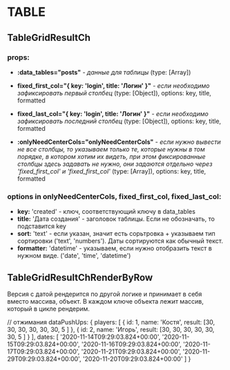 # TABLE

## TableGridResultCh

### props:

- **:data_tables="posts"** - _данные для таблицы_ (type: [Array])

- **fixed_first_col="{ key: 'login', title: 'Логин' }"** - _если необходимо зафиксировать первый столбец_ (type: [Object]), options: key, title, formatted

- **fixed_last_col="{ key: 'login', title: 'Логин' }"** - _если необходимо зафиксировать последний столбец_ (type: [Object]), options: key, title, formatted

- **:onlyNeedCenterCols="onlyNeedCenterCols"** - _если нужно вывести не все столбцы, то указываем только те, которые нужны в том порядке, в котором хотим их видеть, при этом фиксированные столбцы здесь задавать не нужно, они задаются отдельно через 'fixed_first_col' и 'fixed_first_col'_ (type: [Array]), options: key, title, formatted



### options in onlyNeedCenterCols, fixed_first_col, fixed_last_col:
- **key:** 'created' - ключ, соответствующий ключу в data_tables
- **title:** 'Дата создания' - заголовок таблицы. Если не обозначать, то подставится key
- **sort:** 'text' - если указан, значит есть сорьтровка + указываем тип сортировки ('text', 'numbers'). Даты сортируются как обычный текст.
- **formatter:** 'datetime' - указываем, если нужно отобразить текст в нужном виде. ('date', 'time', 'datetime')




## TableGridResultChRenderByRow

Версия с датой рендерится по другой логике и принимает в себя вместо массива, объект. В каждом ключе объекта лежит массив, который в цикле рендерим.

// отжимания
  dataPushUps: {
    players: [
      { id: 1,
        name: 'Костя',
        result: [30, 30, 30, 30, 30, 30, 5 ]
      },
      { id: 2,
        name: 'Игорь',
        result: [30, 30, 30, 30, 30, 30, 5 ]
      }
    ],
    dates: [
      '2020-11-14T09:29:03.824+00:00',
      '2020-11-15T09:29:03.824+00:00',
      '2020-11-16T09:29:03.824+00:00',
      '2020-11-17T09:29:03.824+00:00',
      '2020-11-21T09:29:03.824+00:00',
      '2020-11-29T09:29:03.824+00:00',
      '2020-11-20T09:29:03.824+00:00'
    ]
  }
